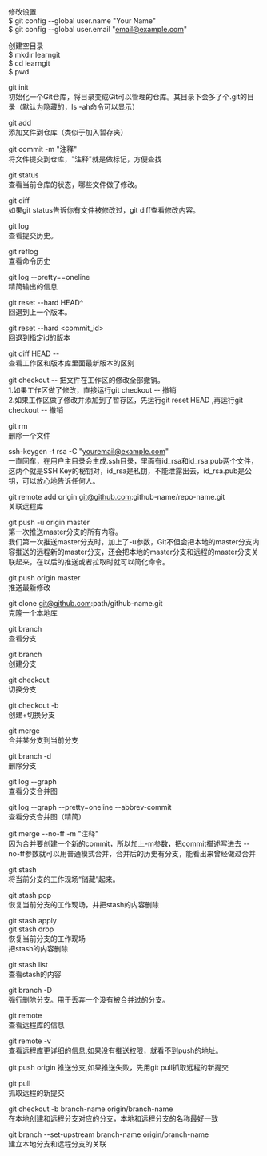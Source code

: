 
修改设置  
$ git config --global user.name "Your Name"  
$ git config --global user.email "email@example.com"

创建空目录  
$ mkdir learngit  
$ cd learngit  
$ pwd  

git init  
初始化一个Git仓库，将目录变成Git可以管理的仓库。其目录下会多了个.git的目录（默认为隐藏的，ls -ah命令可以显示）

git add <file>   
添加文件到仓库（类似于加入暂存夹）  

git commit -m "注释"  
将文件提交到仓库，"注释"就是做标记，方便查找  

git status  
查看当前仓库的状态，哪些文件做了修改。  

git diff <file>  
如果git status告诉你有文件被修改过，git diff查看修改内容。  

git log  
查看提交历史。  

git reflog  
查看命令历史 

git log --pretty==oneline  
精简输出的信息  

git reset --hard HEAD^  
回退到上一个版本。

git reset --hard <commit_id>  
回退到指定id的版本

git diff HEAD -- <file>  
查看工作区和版本库里面最新版本的区别  

git checkout -- <file> 
把<file>文件在工作区的修改全部撤销。  
1.如果<file>工作区做了修改，直接运行git checkout -- <file>撤销  
2.如果<file>工作区做了修改并添加到了暂存区，先运行git reset HEAD  <file>,再运行git checkout -- <file>撤销  

git rm <file>  
删除一个文件  

ssh-keygen -t rsa -C "youremail@example.com"  
一直回车，在用户主目录会生成.ssh目录，里面有id_rsa和id_rsa.pub两个文件，这两个就是SSH Key的秘钥对，id_rsa是私钥，不能泄露出去，id_rsa.pub是公钥，可以放心地告诉任何人。

git remote add origin git@github.com:github-name/repo-name.git  
关联远程库  

git push -u origin master  
第一次推送master分支的所有内容。  
我们第一次推送master分支时，加上了-u参数，Git不但会把本地的master分支内容推送的远程新的master分支，还会把本地的master分支和远程的master分支关联起来，在以后的推送或者拉取时就可以简化命令。

git push origin master  
推送最新修改

git clone git@github.com:path/github-name.git  
克隆一个本地库

git branch  
查看分支  

git branch <name>  
创建分支  

git checkout <name>  
切换分支  

git checkout -b <name>  
创建+切换分支   

git merge <name>  
合并某分支到当前分支  

git branch -d <name>  
删除分支  

git log --graph  
查看分支合并图  

git log --graph --pretty=oneline --abbrev-commit  
查看分支合并图（精简）  

git merge --no-ff -m "注释" <name>  
因为合并要创建一个新的commit，所以加上-m参数，把commit描述写进去 
--no-ff参数就可以用普通模式合并，合并后的历史有分支，能看出来曾经做过合并 

git stash  
将当前分支的工作现场“储藏”起来。  

git stash pop  
恢复当前分支的工作现场，并把stash的内容删除  

git stash apply  
git stash drop  
恢复当前分支的工作现场  
把stash的内容删除  

git stash list  
查看stash的内容  

git branch -D <name>  
强行删除分支。用于丢弃一个没有被合并过的分支。  

git remote  
查看远程库的信息  

git remote -v  
查看远程库更详细的信息,如果没有推送权限，就看不到push的地址。  

git push origin <branch-name > 
推送分支,如果推送失败，先用git pull抓取远程的新提交  

git pull  
抓取远程的新提交  

git checkout -b branch-name origin/branch-name  
在本地创建和远程分支对应的分支，本地和远程分支的名称最好一致  

git branch --set-upstream branch-name origin/branch-name  
建立本地分支和远程分支的关联  


